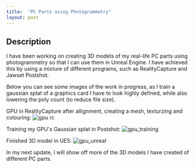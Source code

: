 ```yaml
---
title:  "PC Parts using Photogrammetry"
layout: post
---
```


## Description
I have been working on creating 3D models of my real-life PC parts using photogrammetry so that I can use them in Unreal Engine. I have achieved this by using a mixture of different programs, such as  RealityCapture and Jawset Postshot.

Below you can see some images of the work in progress, as I train a gaussian splat of a graphics card I have to look highly defined, while also lowering the poly count (to reduce file size).


GPU in RealityCapture after allignment, creating a mesh, texturzing and colouring:
![gpu rc](https://github.com/user-attachments/assets/52e1b63c-d8c7-4a00-bedc-e989cd18c221)

Training my GPU's Gaussian splat in Postshot:
![gpu_training](https://github.com/user-attachments/assets/9dd8d6df-8b10-45c9-ab7d-6e422a52716c)

Finished 3D model in UE5:
![gpu_unreal](https://github.com/user-attachments/assets/79fa2932-5db0-4782-85cc-5b3377f8fe44)


In my next update, I will show off more of the 3D models I have created of different PC parts.
